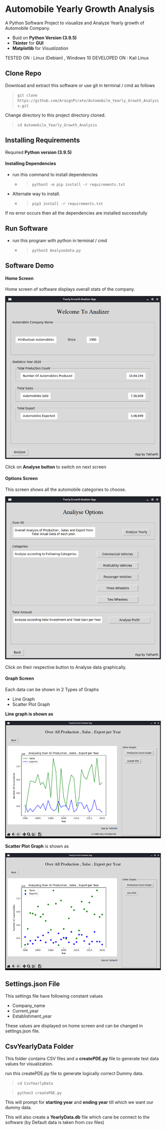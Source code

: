 # Automobile Yearly Growth Analysis

A Python Software Project to visualize and Analyze Yearly growth of Automobile Company.

- Buid on **Python Version (3.9.5)**
- **Tkinter** for **GUI**
- **Matplotlib** for *Visualization*

TESTED ON : Linux (Debian) , Windows 10
DEVELOPED ON : Kali Linux


## Clone Repo

Download and extract this software or use git in terminal / cmd  as follows

> `git clone https://github.com/AraignPirate/Automobile_Yearly_Growth_Analysis.git`

Change directory to this project directory cloned.

> `cd Automobile_Yearly_Growth_Analysis`

## Installing Requirements

Required **Python version (3.9.5)**

#### Installing Dependencies

- run this command to install dependencies
  - > `python3 -m pip install -r requirements.txt`
- Alternate way to install.
  - > `pip3 install -r requirements.txt`

If no error occurs then all the dependencies are installed successfully

## Run Software

- run this program with python in terminal / cmd
  - > `python3 Analysedata.py`

## Software Demo 

#### Home Screen

Home screen of software displays overall stats of the company.

![Image of Home page](https://github.com/AraignPirate/Automobile_Yearly_Growth_Analysis/blob/main/Demo/home_screen.png)

Click on **Analyse button** to switch on next screen

#### Options Screen

This screen shows all the automobile categories to choose.

![Main Screen](https://github.com/AraignPirate/Automobile_Yearly_Growth_Analysis/blob/main/Demo/Analyse_options.png)

Click on their respective button to Analyse data graphically.

#### Graph Screen

Each data can be shown in 2 Types of Graphs 
  - Line Graph
  - Scatter Plot Graph

**Line graph is shown as**

![Line Graph](https://github.com/AraignPirate/Automobile_Yearly_Growth_Analysis/blob/main/Demo/graph_line.png)

**Scatter Plot Graph** is shown as

![Scatter Plot Graph](https://github.com/AraignPirate/Automobile_Yearly_Growth_Analysis/blob/main/Demo/graph%20scatter.png)

## Settings.json File

This settings file have following constant values 

- Company_name
- Current_year
- Establishment_year

These values are displayed on home screen and can be changed in settings.json file.

## CsvYearlyData Folder

This folder contains CSV files and a **createPDE.py** file to generate test data values for visualization.

run this createPDE.py file to generate logically correct Dummy data.

> `cd CsvYearlyData`

> `python3 createPDE.py`

This will prompt for **starting year** and **ending year** till which we want our dummy data.

This will also create a **YearlyData.db** file which cane be connect to the software (by Default data is taken from csv files)




